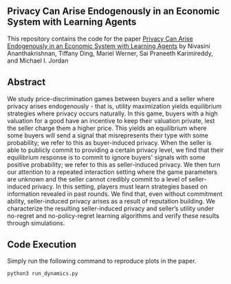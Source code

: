 ## Privacy Can Arise Endogenously in an Economic System with Learning Agents

This repository contains the code for the paper [Privacy Can Arise Endogenously
in an Economic System with Learning
Agents](https://drops.dagstuhl.de/entities/document/10.4230/LIPIcs.FORC.2024.9) by Nivasini Ananthakrishnan,
Tiffany Ding, Mariel Werner, Sai Praneeth Karimireddy, and Michael I. Jordan

## Abstract

We study price-discrimination games between buyers and a seller where privacy
arises endogenously - that is, utility maximization yields equilibrium
strategies where privacy occurs naturally. In this game, buyers with a high
valuation for a good have an incentive to keep their valuation private, lest
the seller charge them a higher price. This yields an equilibrium where some
buyers will send a signal that misrepresents their type with some probability;
we refer to this as buyer-induced privacy. When the seller is able to publicly
commit to providing a certain privacy level, we find that their equilibrium
response is to commit to ignore buyers' signals with some positive probability;
we refer to this as seller-induced privacy. We then turn our attention to
a repeated interaction setting where the game parameters are unknown and the
seller cannot credibly commit to a level of seller-induced privacy. In this
setting, players must learn strategies based on information revealed in past
rounds. We find that, even without commitment ability, seller-induced privacy
arises as a result of reputation building. We characterize the resulting
seller-induced privacy and seller’s utility under no-regret and
no-policy-regret learning algorithms and verify these results through
simulations.

## Code Execution

Simply run the following command to reproduce plots in the paper.
```
python3 run_dynamics.py
```
